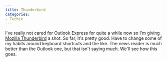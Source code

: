 ```yaml
---
title: Thunderbird
categories:
- Techie
---
```


I've really not cared for Outlook Express for quite a while now so I'm giving [Mozilla Thunderbird](http://www.mozilla.org/products/thunderbird/) a shot. So far, it's pretty good. Have to change some of my habits around keyboard shortcuts and the like. The news reader is much better than the Outlook one, but that isn't saying much. We'll see how this goes.

